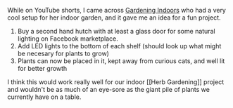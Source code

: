 ---
---

While on YouTube shorts, I came across [Gardening Indoors](https://www.youtube.com/@gardeningindoors) who had a very cool setup for her indoor garden, and it gave me an idea for a fun project.

1. Buy a second hand hutch with at least a glass door for some natural lighting on Facebook marketplace.
2. Add LED lights to the bottom of each shelf (should look up what might be necesary for plants to grow)
3. Plants can now be placed in it, kept away from curious cats, and well lit for better growth

I think this would work really well for our indoor [[Herb Gardening]] project and wouldn't be as much of an eye-sore as the giant pile of plants we currently have on a table.